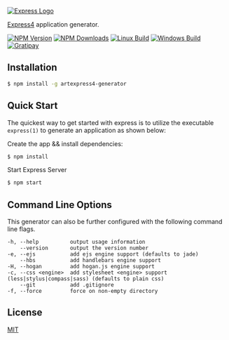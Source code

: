 [![Express Logo](https://i.cloudup.com/zfY6lL7eFa-3000x3000.png)](http://expressjs.com/)

[Express4](https://www.npmjs.com/package/express) application generator.

[![NPM Version][npm-image]][npm-url]
[![NPM Downloads][downloads-image]][downloads-url]
[![Linux Build][travis-image]][travis-url]
[![Windows Build][appveyor-image]][appveyor-url]
[![Gratipay][gratipay-image]][gratipay-url]

## Installation

```sh
$ npm install -g artexpress4-generator 
```

## Quick Start

The quickest way to get started with express is to utilize the executable `express(1)` to generate an application as shown below:

Create the app && install dependencies: 

```bash
$ npm install
```

Start Express Server

```bash
$ npm start
```
## Command Line Options

This generator can also be further configured with the following command line flags.

    -h, --help          output usage information
        --version       output the version number
    -e, --ejs           add ejs engine support (defaults to jade)
        --hbs           add handlebars engine support
    -H, --hogan         add hogan.js engine support
    -c, --css <engine>  add stylesheet <engine> support (less|stylus|compass|sass) (defaults to plain css)
        --git           add .gitignore
    -f, --force         force on non-empty directory

## License

[MIT](LICENSE)

[npm-image]: https://img.shields.io/npm/v/express-generator.svg
[npm-url]: https://npmjs.org/package/express-generator
[travis-image]: https://img.shields.io/travis/expressjs/generator/master.svg?label=linux
[travis-url]: https://travis-ci.org/expressjs/generator
[appveyor-image]: https://img.shields.io/appveyor/ci/dougwilson/generator/master.svg?label=windows
[appveyor-url]: https://ci.appveyor.com/project/dougwilson/generator
[downloads-image]: https://img.shields.io/npm/dm/express-generator.svg
[downloads-url]: https://npmjs.org/package/express-generator
[gratipay-image]: https://img.shields.io/gratipay/dougwilson.svg
[gratipay-url]: https://gratipay.com/dougwilson/

